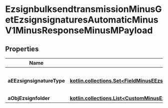 
# EzsignbulksendtransmissionMinusGetEzsignsignaturesAutomaticMinusV1MinusResponseMinusMPayload

## Properties
Name | Type | Description | Notes
------------ | ------------- | ------------- | -------------
**aEEzsignsignatureType** | [**kotlin.collections.Set&lt;FieldMinusEEzsignsignatureType&gt;**](FieldMinusEEzsignsignatureType.md) | All eEzsignsignatureType contained in the response | 
**aObjEzsignfolder** | [**kotlin.collections.List&lt;CustomMinusEzsignfolderEzsignsignaturesAutomaticMinusResponse&gt;**](CustomMinusEzsignfolderEzsignsignaturesAutomaticMinusResponse.md) |  | 



